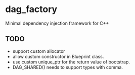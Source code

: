 # dag_factory
Minimal dependency injection framework for C++

## TODO

- support custom allocator
- allow custom constructor in Blueprint class.
- use custom unique_ptr for the return value of bootstrap.
- DAG_SHARED() needs to support types with comma.

